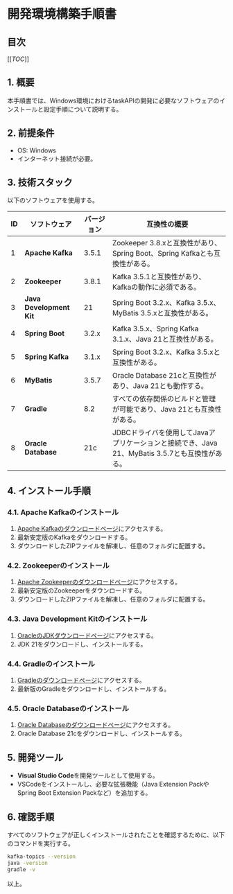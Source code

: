 # 開発環境構築手順書

## 目次
[[_TOC_]]

## 1. 概要
本手順書では、Windows環境におけるtaskAPIの開発に必要なソフトウェアのインストールと設定手順について説明する。

## 2. 前提条件
- OS: Windows
- インターネット接続が必要。

## 3. 技術スタック
以下のソフトウェアを使用する。

| ID  | ソフトウェア             | バージョン | 互換性の概要                                                                                   |
| --- | ------------------------ | ---------- | ---------------------------------------------------------------------------------------------- |
| 1   | **Apache Kafka**         | 3.5.1      | Zookeeper 3.8.xと互換性があり、Spring Boot、Spring Kafkaとも互換性がある。                     |
| 2   | **Zookeeper**            | 3.8.1      | Kafka 3.5.1と互換性があり、Kafkaの動作に必須である。                                           |
| 3   | **Java Development Kit** | 21         | Spring Boot 3.2.x、Kafka 3.5.x、MyBatis 3.5.xと互換性がある。                                  |
| 4   | **Spring Boot**          | 3.2.x      | Kafka 3.5.x、Spring Kafka 3.1.x、Java 21と互換性がある。                                       |
| 5   | **Spring Kafka**         | 3.1.x      | Spring Boot 3.2.x、Kafka 3.5.xと互換性がある。                                                 |
| 6   | **MyBatis**              | 3.5.7      | Oracle Database 21cと互換性があり、Java 21とも動作する。                                       |
| 7   | **Gradle**               | 8.2        | すべての依存関係のビルドと管理が可能であり、Java 21とも互換性がある。                          |
| 8   | **Oracle Database**      | 21c        | JDBCドライバを使用してJavaアプリケーションと接続でき、Java 21、MyBatis 3.5.7とも互換性がある。 |

## 4. インストール手順

### 4.1. Apache Kafkaのインストール
1. [Apache Kafkaのダウンロードページ](https://kafka.apache.org/downloads)にアクセスする。
2. 最新安定版のKafkaをダウンロードする。
3. ダウンロードしたZIPファイルを解凍し、任意のフォルダに配置する。

### 4.2. Zookeeperのインストール
1. [Apache Zookeeperのダウンロードページ](https://zookeeper.apache.org/releases.html)にアクセスする。
2. 最新安定版のZookeeperをダウンロードする。
3. ダウンロードしたZIPファイルを解凍し、任意のフォルダに配置する。

### 4.3. Java Development Kitのインストール
1. [OracleのJDKダウンロードページ](https://www.oracle.com/java/technologies/javase/jdk21-archive-downloads.html)にアクセスする。
2. JDK 21をダウンロードし、インストールする。

### 4.4. Gradleのインストール
1. [Gradleのダウンロードページ](https://gradle.org/install/)にアクセスする。
2. 最新版のGradleをダウンロードし、インストールする。

### 4.5. Oracle Databaseのインストール
1. [Oracle Databaseのダウンロードページ](https://www.oracle.com/database/technologies/)にアクセスする。
2. Oracle Database 21cをダウンロードし、インストールする。

## 5. 開発ツール
- **Visual Studio Code**を開発ツールとして使用する。
- VSCodeをインストールし、必要な拡張機能（Java Extension PackやSpring Boot Extension Packなど）を追加する。

## 6. 確認手順
すべてのソフトウェアが正しくインストールされたことを確認するために、以下のコマンドを実行する。

```bash
kafka-topics --version
java -version
gradle -v
```

以上。